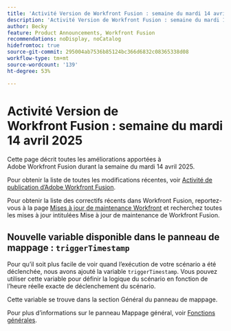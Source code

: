 ```yaml
---
title: 'Activité Version de Workfront Fusion : semaine du mardi 14 avril 2025'
description: 'Activité Version de Workfront Fusion : semaine du mardi 14 avril 2025'
author: Becky
feature: Product Announcements, Workfront Fusion
recommendations: noDisplay, noCatalog
hidefromtoc: true
source-git-commit: 295004ab7536b85124bc366d6832c08365338d08
workflow-type: tm+mt
source-wordcount: '139'
ht-degree: 53%

---
```


# Activité Version de Workfront Fusion : semaine du mardi 14 avril 2025

Cette page décrit toutes les améliorations apportées à Adobe Workfront Fusion durant la semaine du mardi 14 avril 2025.

Pour obtenir la liste de toutes les modifications récentes, voir [Activité de publication d’Adobe Workfront Fusion](/help/workfront-fusion/fusion-product-releases/fusion-release-activity.md).

Pour obtenir la liste des correctifs récents dans Workfront Fusion, reportez-vous à la page [Mises à jour de maintenance Workfront](https://experienceleague.adobe.com/en/docs/workfront-known-issues/releases/current-updates) et recherchez toutes les mises à jour intitulées Mise à jour de maintenance de Workfront Fusion.

## Nouvelle variable disponible dans le panneau de mappage : `triggerTimestamp`

Pour qu’il soit plus facile de voir quand l’exécution de votre scénario a été déclenchée, nous avons ajouté la variable `triggerTimestamp`. Vous pouvez utiliser cette variable pour définir la logique du scénario en fonction de l’heure réelle exacte de déclenchement du scénario.

Cette variable se trouve dans la section Général du panneau de mappage.

Pour plus d’informations sur le panneau Mappage général, voir [Fonctions générales](/help/workfront-fusion/references/mapping-panel/functions/general-functions.md).

